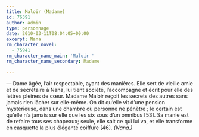 ```yaml
---
title: Maloir (Madame)
id: 76391
author: admin
type: personnage
date: 2010-03-11T08:04:05+00:00
excerpt: Nana
rm_character_novel:
  - 75941
rm_character_name_main: 'Maloir '
rm_character_name_secondary: Madame

---
```

— Dame âgée, l’air respectable, ayant des manières. Elle sert de vieille amie et de secrétaire à Nana, lui tient société, l’accompagne et écrit pour elle des lettres pleines de cœur. Madame Maloir reçoit les secrets des autres sans jamais rien lâcher sur elle-même. On dit qu’elle vit d’une pension mystérieuse, dans une chambre où personne ne pénètre ; le certain est qu’elle n’a jamais sur elle que les six sous d’un omnibus [53]. Sa manie est de refaire tous ses chapeaux; seule, elle sait ce qui lui va, et elle transforme en casquette la plus élégante coiffure [46]. _(Nana.)_